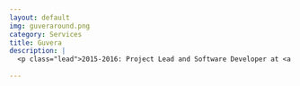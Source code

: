 ```yaml
---
layout: default
img: guveraround.png
category: Services
title: Guvera
description: |
  <p class="lead">2015-2016: Project Lead and Software Developer at <a target="_blank" href="http://guvera.com">Guvera</a>, an award-winning global music streaming service with tens of millions of users.</p>
  
---
```

